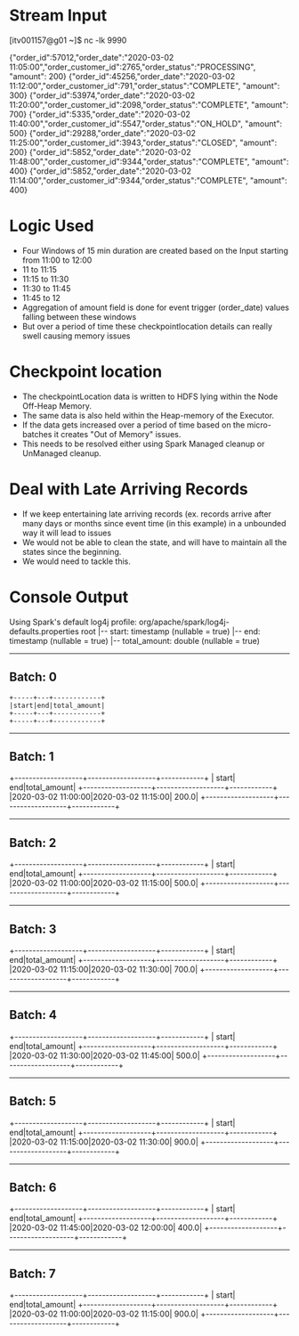 
Stream Input
=============

[itv001157@g01 ~]$ nc -lk 9990

{"order_id":57012,"order_date":"2020-03-02 11:05:00","order_customer_id":2765,"order_status":"PROCESSING", "amount": 200}
{"order_id":45256,"order_date":"2020-03-02 11:12:00","order_customer_id":791,"order_status":"COMPLETE", "amount": 300}
{"order_id":53974,"order_date":"2020-03-02 11:20:00","order_customer_id":2098,"order_status":"COMPLETE", "amount": 700}
{"order_id":5335,"order_date":"2020-03-02 11:40:00","order_customer_id":5547,"order_status":"ON_HOLD", "amount": 500}
{"order_id":29288,"order_date":"2020-03-02 11:25:00","order_customer_id":3943,"order_status":"CLOSED", "amount": 200}
{"order_id":5852,"order_date":"2020-03-02 11:48:00","order_customer_id":9344,"order_status":"COMPLETE", "amount": 400}
{"order_id":5852,"order_date":"2020-03-02 11:14:00","order_customer_id":9344,"order_status":"COMPLETE", "amount": 400}


Logic Used
==============
- Four Windows of 15 min duration are created based on the Input starting from 11:00 to 12:00
- 11 to 11:15
- 11:15 to 11:30
- 11:30 to 11:45
- 11:45 to 12
- Aggregation of amount field is done for event trigger (order_date) values falling between these windows
- But over a period of time these checkpointlocation details can really swell causing memory issues

Checkpoint location
====================
- The checkpointLocation data is written to HDFS lying within the Node Off-Heap Memory.
- The same data is also held within the Heap-memory of the Executor.
- If the data gets increased over a period of time based on the micro-batches it creates "Out of Memory" issues.
- This needs to be resolved either using Spark Managed cleanup or UnManaged cleanup.

Deal with Late Arriving Records
================================
- If we keep entertaining late arriving records (ex. records arrive after many days or months since event time (in this example) in a unbounded way it will lead to issues
- We would not be able to clean the state, and will have to maintain all the states since the beginning.
- We would need to tackle this.

Console Output
==============
Using Spark's default log4j profile: org/apache/spark/log4j-defaults.properties
root
 |-- start: timestamp (nullable = true)
 |-- end: timestamp (nullable = true)
 |-- total_amount: double (nullable = true)

-------------------------------------------
Batch: 0
-------------------------------------------
```
+-----+---+------------+
|start|end|total_amount|
+-----+---+------------+
+-----+---+------------+
```
-------------------------------------------
Batch: 1
-------------------------------------------
+-------------------+-------------------+------------+
|              start|                end|total_amount|
+-------------------+-------------------+------------+
|2020-03-02 11:00:00|2020-03-02 11:15:00|       200.0|
+-------------------+-------------------+------------+

-------------------------------------------
Batch: 2
-------------------------------------------
+-------------------+-------------------+------------+
|              start|                end|total_amount|
+-------------------+-------------------+------------+
|2020-03-02 11:00:00|2020-03-02 11:15:00|       500.0|
+-------------------+-------------------+------------+

-------------------------------------------
Batch: 3
-------------------------------------------
+-------------------+-------------------+------------+
|              start|                end|total_amount|
+-------------------+-------------------+------------+
|2020-03-02 11:15:00|2020-03-02 11:30:00|       700.0|
+-------------------+-------------------+------------+

-------------------------------------------
Batch: 4
-------------------------------------------
+-------------------+-------------------+------------+
|              start|                end|total_amount|
+-------------------+-------------------+------------+
|2020-03-02 11:30:00|2020-03-02 11:45:00|       500.0|
+-------------------+-------------------+------------+

-------------------------------------------
Batch: 5
-------------------------------------------
+-------------------+-------------------+------------+
|              start|                end|total_amount|
+-------------------+-------------------+------------+
|2020-03-02 11:15:00|2020-03-02 11:30:00|       900.0|
+-------------------+-------------------+------------+

-------------------------------------------
Batch: 6
-------------------------------------------
+-------------------+-------------------+------------+
|              start|                end|total_amount|
+-------------------+-------------------+------------+
|2020-03-02 11:45:00|2020-03-02 12:00:00|       400.0|
+-------------------+-------------------+------------+

-------------------------------------------
Batch: 7
-------------------------------------------
+-------------------+-------------------+------------+
|              start|                end|total_amount|
+-------------------+-------------------+------------+
|2020-03-02 11:00:00|2020-03-02 11:15:00|       900.0|
+-------------------+-------------------+------------+

